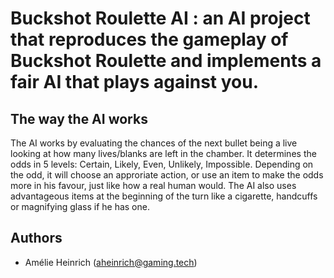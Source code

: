 # Buckshot Roulette AI : an AI project that reproduces the gameplay of Buckshot Roulette and implements a fair AI that plays against you.

## The way the AI works

The AI works by evaluating the chances of the next bullet being a live looking at how many lives/blanks are left in the chamber.
It determines the odds in 5 levels: Certain, Likely, Even, Unlikely, Impossible.
Depending on the odd, it will choose an approriate action, or use an item to make the odds more in his favour, just like how a real human would.
The AI also uses advantageous items at the beginning of the turn like a cigarette, handcuffs or magnifying glass if he has one.

## Authors

- Amélie Heinrich (aheinrich@gaming.tech)
